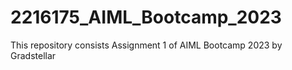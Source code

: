 # 2216175_AIML_Bootcamp_2023
This repository consists Assignment 1 of AIML Bootcamp 2023 by Gradstellar
